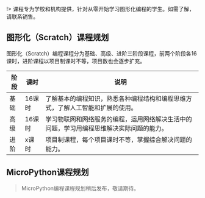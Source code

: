 !> 课程专为学校和机构提供，针对从零开始学习图形化编程的学生。如需了解，请联系销售。

## 图形化（Scratch）课程规划

图形化（Scratch）编程课程分为基础、高级、进阶三阶段课程，前两个阶段各16课时，进阶课程以项目制课时不等，项目数也会逐步扩充。

| 阶段 | 课时   | 说明                                                                                     |
| ---- | ------ | ---------------------------------------------------------------------------------------- |
| 基础 | 16课时 | 了解基本的编程知识，熟悉各种编程结构和编程思维方式，了解人工智能和扩展的使用。           |
| 高级 | 16课时 | 学习物联网和网络服务的编程，运用网络解决生活中的问题，学习用编程思维解决实际问题的能力。 |
| 进阶 | x课时  | 项目制课程，每个项目课时不等，掌握综合解决问题的能力。                                   |

## MicroPython课程规划

> MicroPython编程课程规划稍后发布，敬请期待。
